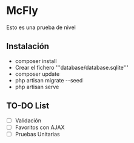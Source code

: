# McFly
Esto es una prueba de nivel

## Instalación
- composer install
- Crear el fichero '''database/database.sqlite'''
- composer update
- php artisan migrate --seed
- php artisan serve

## TO-DO List
- [ ] Validación
- [ ] Favoritos con AJAX
- [ ] Pruebas Unitarias

